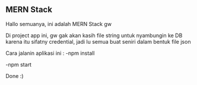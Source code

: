 MERN Stack
---

Hallo semuanya, ini adalah MERN Stack gw

Di project app ini, gw gak akan kasih file string untuk nyambungin ke DB
karena itu sifatny credential, jadi lu semua buat seniri dalam bentuk file json

Cara jalanin aplikasi ini :
-npm install

-npm start

Done :)
